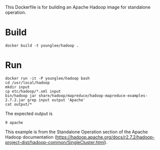 This Dockerfile is for building an Apache Hadoop image for standalone operation.

Build
=====

```
docker build -t younglee/hadoop .
```

Run
===

```
docker run -it -P younglee/hadoop bash
cd /usr/local/hadoop
mkdir input
cp etc/hadoop/*.xml input
bin/hadoop jar share/hadoop/mapreduce/hadoop-mapreduce-examples-2.7.2.jar grep input output 'Apache'
cat output/*
```

The expected output is

```
9 apache
```

This example is from the Standalone Operation section of the Apache Hadoop documentation (https://hadoop.apache.org/docs/r2.7.2/hadoop-project-dist/hadoop-common/SingleCluster.html).
